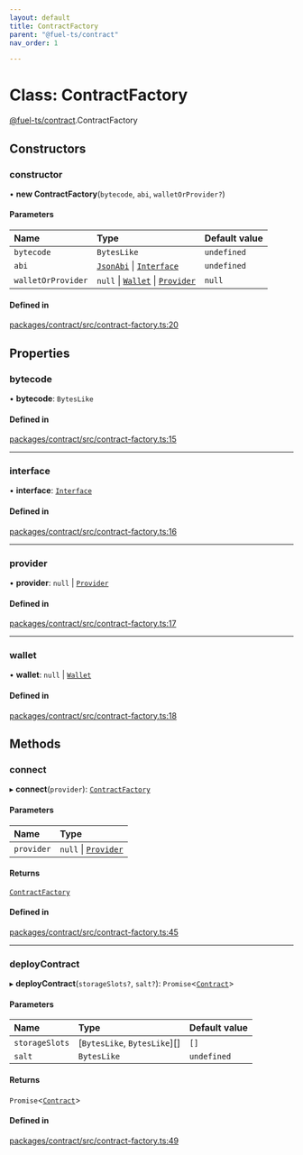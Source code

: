 ```yaml
---
layout: default
title: ContractFactory
parent: "@fuel-ts/contract"
nav_order: 1

---
```


# Class: ContractFactory

[@fuel-ts/contract](../index.md).ContractFactory

## Constructors

### constructor

• **new ContractFactory**(`bytecode`, `abi`, `walletOrProvider?`)

#### Parameters

| Name | Type | Default value |
| :------ | :------ | :------ |
| `bytecode` | `BytesLike` | `undefined` |
| `abi` | [`JsonAbi`](../../fuel-ts-abi-coder/index.md#jsonabi) \| [`Interface`](../../fuel-ts-abi-coder/classes/Interface.md) | `undefined` |
| `walletOrProvider` | ``null`` \| [`Wallet`](../../fuel-ts-wallet/classes/Wallet.md) \| [`Provider`](../../fuel-ts-providers/classes/Provider.md) | `null` |

#### Defined in

[packages/contract/src/contract-factory.ts:20](https://github.com/FuelLabs/fuels-ts/blob/master/packages/contract/src/contract-factory.ts#L20)

## Properties

### bytecode

• **bytecode**: `BytesLike`

#### Defined in

[packages/contract/src/contract-factory.ts:15](https://github.com/FuelLabs/fuels-ts/blob/master/packages/contract/src/contract-factory.ts#L15)

___

### interface

• **interface**: [`Interface`](../../fuel-ts-abi-coder/classes/Interface.md)

#### Defined in

[packages/contract/src/contract-factory.ts:16](https://github.com/FuelLabs/fuels-ts/blob/master/packages/contract/src/contract-factory.ts#L16)

___

### provider

• **provider**: ``null`` \| [`Provider`](../../fuel-ts-providers/classes/Provider.md)

#### Defined in

[packages/contract/src/contract-factory.ts:17](https://github.com/FuelLabs/fuels-ts/blob/master/packages/contract/src/contract-factory.ts#L17)

___

### wallet

• **wallet**: ``null`` \| [`Wallet`](../../fuel-ts-wallet/classes/Wallet.md)

#### Defined in

[packages/contract/src/contract-factory.ts:18](https://github.com/FuelLabs/fuels-ts/blob/master/packages/contract/src/contract-factory.ts#L18)

## Methods

### connect

▸ **connect**(`provider`): [`ContractFactory`](ContractFactory.md)

#### Parameters

| Name | Type |
| :------ | :------ |
| `provider` | ``null`` \| [`Provider`](../../fuel-ts-providers/classes/Provider.md) |

#### Returns

[`ContractFactory`](ContractFactory.md)

#### Defined in

[packages/contract/src/contract-factory.ts:45](https://github.com/FuelLabs/fuels-ts/blob/master/packages/contract/src/contract-factory.ts#L45)

___

### deployContract

▸ **deployContract**(`storageSlots?`, `salt?`): `Promise`<[`Contract`](Contract.md)\>

#### Parameters

| Name | Type | Default value |
| :------ | :------ | :------ |
| `storageSlots` | [`BytesLike`, `BytesLike`][] | `[]` |
| `salt` | `BytesLike` | `undefined` |

#### Returns

`Promise`<[`Contract`](Contract.md)\>

#### Defined in

[packages/contract/src/contract-factory.ts:49](https://github.com/FuelLabs/fuels-ts/blob/master/packages/contract/src/contract-factory.ts#L49)
